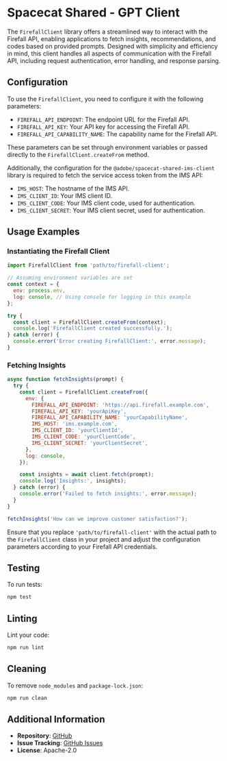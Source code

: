 # Spacecat Shared - GPT Client

The `FirefallClient` library offers a streamlined way to interact with the Firefall API, enabling applications to fetch insights, recommendations, and codes based on provided prompts. Designed with simplicity and efficiency in mind, this client handles all aspects of communication with the Firefall API, including request authentication, error handling, and response parsing.

## Configuration

To use the `FirefallClient`, you need to configure it with the following parameters:

- `FIREFALL_API_ENDPOINT`: The endpoint URL for the Firefall API.
- `FIREFALL_API_KEY`: Your API key for accessing the Firefall API.
- `FIREFALL_API_CAPABILITY_NAME`: The capability name for the Firefall API.

These parameters can be set through environment variables or passed directly to the `FirefallClient.createFrom` method.

Additionally, the configuration for the `@adobe/spacecat-shared-ims-client` library is required to fetch the service access token from the IMS API:

- `IMS_HOST`: The hostname of the IMS API.
- `IMS_CLIENT_ID`: Your IMS client ID.
- `IMS_CLIENT_CODE`: Your IMS client code, used for authentication.
- `IMS_CLIENT_SECRET`: Your IMS client secret, used for authentication.

## Usage Examples

### Instantiating the Firefall Client

```javascript
import FirefallClient from 'path/to/firefall-client';

// Assuming environment variables are set
const context = {
  env: process.env,
  log: console, // Using console for logging in this example
};

try {
  const client = FirefallClient.createFrom(context);
  console.log('FirefallClient created successfully.');
} catch (error) {
  console.error('Error creating FirefallClient:', error.message);
}
```

### Fetching Insights

```javascript
async function fetchInsights(prompt) {
  try {
    const client = FirefallClient.createFrom({
      env: {
        FIREFALL_API_ENDPOINT: 'https://api.firefall.example.com',
        FIREFALL_API_KEY: 'yourApiKey',
        FIREFALL_API_CAPABILITY_NAME: 'yourCapabilityName',
        IMS_HOST: 'ims.example.com',
        IMS_CLIENT_ID: 'yourClientId',
        IMS_CLIENT_CODE: 'yourClientCode',
        IMS_CLIENT_SECRET: 'yourClientSecret',
      },
      log: console,
    });

    const insights = await client.fetch(prompt);
    console.log('Insights:', insights);
  } catch (error) {
    console.error('Failed to fetch insights:', error.message);
  }
}

fetchInsights('How can we improve customer satisfaction?');
```

Ensure that you replace `'path/to/firefall-client'` with the actual path to the `FirefallClient` class in your project and adjust the configuration parameters according to your Firefall API credentials.

## Testing

To run tests:

```bash
npm test
```

## Linting

Lint your code:

```bash
npm run lint
```

## Cleaning

To remove `node_modules` and `package-lock.json`:

```bash
npm run clean
```

## Additional Information

- **Repository**: [GitHub](https://github.com/adobe/spacecat-shared.git)
- **Issue Tracking**: [GitHub Issues](https://github.com/adobe/spacecat-shared/issues)
- **License**: Apache-2.0
